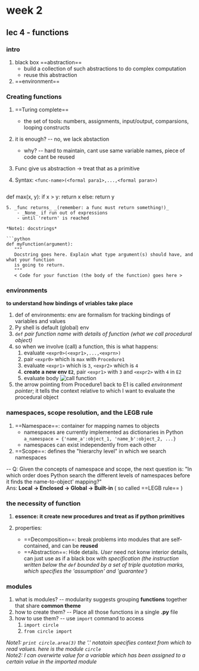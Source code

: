 # week 2
## lec 4 - functions
### intro
1. black box ==abstraction==
	- build a collection of such abstractions to do complex computation
	- reuse this abstraction
2. ==environment==

### Creating functions
1. ==Turing complete==
	- the set of tools: numbers, assignments, input/output, comparsions, looping constructs
2. it is enough? -- no, we lack abstaction
	- why? -- hard to maintain, cant use same variable names, piece of code cant be reused
3. Func give us abstraction -> treat that as a primitive
4. Syntax: `<func-name>(<formal para1>,...,<formal paran>)`

	```python
def max(x, y):
	if x > y:
		return x
	else:
		return y
```
5. _func returns_ _(remember: a func must return something!)_
	- _None_ if run out of expressions
	- until 'return' is reached

*Note1: docstrings*  

```python
def myFunction(argument):
   """
   Docstring goes here. Explain what type argument(s) should have, and what your function
   is going to return.
   """
   < Code for your function (the body of the function) goes here >
```
### environments
**to understand how bindings of vriables take place**

1. def of environments: env are formalism for tracking bindings of variables and values
2. Py shell is default (global) env
3. `def` _pair function name with details of function (what we call procedural object)_
4. so when we involve (call) a function, this is what happens:  
	1. evaluate `<expr0>(<expr1>,...,<exprn>)`
	2. pair `<expr0>` which is `max` with `Procedure1`
	3. evaluate `<expr1>` which is `3`, `<expr2>` which is `4`
	4. **create a new env `E2`**, pair `<expr1>` with `3` and `<expr2>` with `4` in `E2`
	4. evaluate body
	![call function](/Users/gang_fang/documents/stem/course/mitx-intro-to-cs/img/call-func.png)
5. the arrow pointing from Procedure1 back to E1 is called *environment pointer*; it tells the
	context relative to which I want to evaluate the procedural object

### namespaces, scope resolution, and the LEGB rule
1. ==Namespace==: container for mapping names to objects  
	* namespaces are currently implemented as dictionaries in Python
	`a_namespace = {'name_a':object_1, 'name_b':object_2, ...}`
	* namespaces can exist independently from each other
2. ==Scope==: defines the "hierarchy level" in which we search namespaces  

--
Q: Given the concepts of namespace and scope, the next question is: "In which order does Python 
search the different levels of namespaces before it finds the name-to-object' mapping?"  
Ans: **Local -> Enclosed -> Global -> Built-in** ( so called ==LEGB rule== )

### the necessity of function

1. **essence: it create new procedures and treat as if python primitives**  

2. properties:
	- ==Decomposition==: break problems into modules that are self-contained, and can be **reused**
	- ==Abstraction==: Hide details. _User_ need not konw interior details, can just use as if a black box with *specification (the instruction written below the `def` bounded by a set of triple quotation marks, which specifies the 'assumption' and 'guarantee')*

	
### modules
1. what is modules? -- modularity suggests grouping **functions** together that share **common theme**
2. how to create them? -- Place all those functions in a single **.py** file
3.  how to use them? -- use `import` command to access
	1. `import circle`
	2. `from circle import`

*Note1: `print circle.area(3)` the '.' notatoin specifies context from which to read values. here is the module `circle`*  
*Note2: I can overwirte value for a variable which has been assigned to a certain value in the imported module*